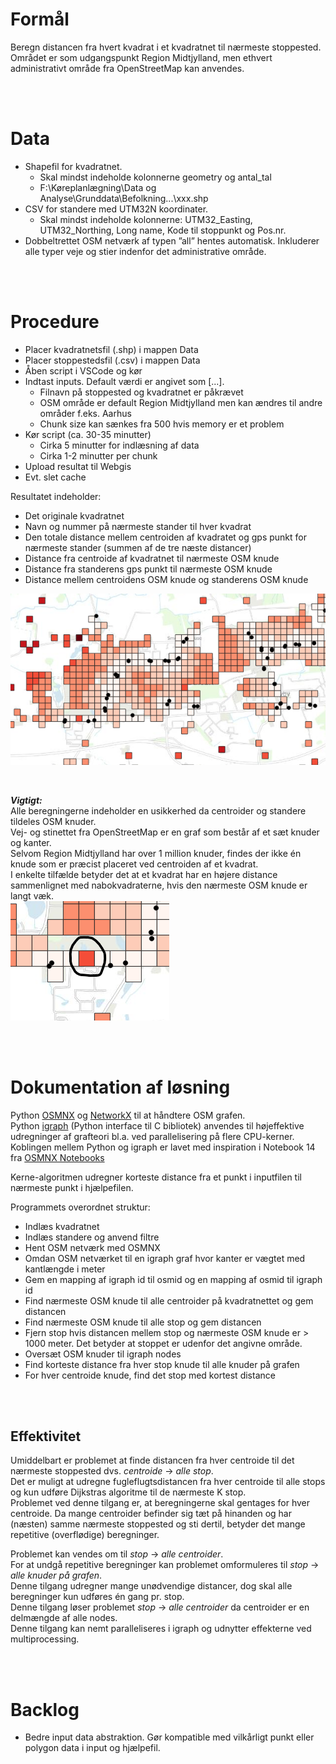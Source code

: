 # Formål

Beregn distancen fra hvert kvadrat i et kvadratnet til nærmeste stoppested.<br/>
Området er som udgangspunkt Region Midtjylland, men ethvert administrativt område fra OpenStreetMap kan anvendes.<br/>

<br/>
<br/>


# Data

* Shapefil for kvadratnet.
    - Skal mindst indeholde kolonnerne geometry og antal_tal
    - F:\Køreplanlægning\Data og Analyse\Grunddata\Befolkning\...\xxx.shp
* CSV for standere med UTM32N koordinater.
    - Skal mindst indeholde kolonnerne: UTM32_Easting, UTM32_Northing, Long name, Kode til stoppunkt og Pos.nr.
* Dobbeltrettet OSM netværk af typen ”all” hentes automatisk. Inkluderer alle typer veje og stier indenfor det administrative område.

<br/>
<br/>


# Procedure

* Placer kvadratnetsfil (.shp) i mappen Data
* Placer stoppestedsfil (.csv) i mappen Data
* Åben script i VSCode og kør
* Indtast inputs. Default værdi er angivet som [...].
    - Filnavn på stoppested og kvadratnet er påkrævet
    - OSM område er default Region Midtjylland men kan ændres til andre områder f.eks. Aarhus
    - Chunk size kan sænkes fra 500 hvis memory er et problem
* Kør script (ca. 30-35 minutter)
    - Cirka 5 minutter for indlæsning af data
    - Cirka 1-2 minutter per chunk
* Upload resultat til Webgis
* Evt. slet cache

Resultatet indeholder:
* Det originale kvadratnet
* Navn og nummer på nærmeste stander til hver kvadrat
* Den totale distance mellem centroiden af kvadratet og gps punkt for nærmeste stander (summen af de tre næste distancer)
* Distance fra centroide af kvadratnet til nærmeste OSM knude
* Distance fra standerens gps punkt til nærmeste OSM knude
* Distance mellem centroidens OSM knude og standerens OSM knude

![screenshot](Ressourcer/Resultat_eksempel.png)

<br/>

**_Vigtigt:_**<br/>
Alle beregningerne indeholder en usikkerhed da centroider og standere tildeles OSM knuder.<br/>
Vej- og stinettet fra OpenStreetMap er en graf som består af et sæt knuder og kanter.<br/>
Selvom Region Midtjylland har over 1 million knuder, findes der ikke én knude som er præcist placeret ved centroiden af et kvadrat.<br/>
I enkelte tilfælde betyder det at et kvadrat har en højere distance sammenlignet med nabokvadraterne, hvis den nærmeste OSM knude er langt væk.<br/>
![screenshot](Ressourcer/Kvadrat_usikkerhed.png)

<br/>
<br/>


# Dokumentation af løsning

Python [OSMNX](https://osmnx.readthedocs.io/en/stable/) og [NetworkX](https://networkx.org/) til at håndtere OSM grafen.<br/>
Python [igraph](https://github.com/igraph/python-igraph) (Python interface til C bibliotek) anvendes til højeffektive udregninger af grafteori bl.a. ved parallelisering på flere CPU-kerner.<br/>
Koblingen mellem Python og igraph er lavet med inspiration i Notebook 14 fra [OSMNX Notebooks](https://github.com/gboeing/osmnx-examples)<br/>

Kerne-algoritmen udregner korteste distance fra et punkt i inputfilen til nærmeste punkt i hjælpefilen.<br/>

Programmets overordnet struktur:
* Indlæs kvadratnet
* Indlæs standere og anvend filtre
* Hent OSM netværk med OSMNX
* Omdan OSM netværket til en igraph graf hvor kanter er vægtet med kantlængde i meter
* Gem en mapping af igraph id til osmid og en mapping af osmid til igraph id
* Find nærmeste OSM knude til alle centroider på kvadratnettet og gem distancen
* Find nærmeste OSM knude til alle stop og gem distancen
* Fjern stop hvis distancen mellem stop og nærmeste OSM knude er > 1000 meter. Det betyder at stoppet er udenfor det angivne område.
* Oversæt OSM knuder til igraph nodes
* Find korteste distance fra hver stop knude til alle knuder på grafen
* For hver centroide knude, find det stop med kortest distance

<br/>
<br/>


## Effektivitet

Umiddelbart er problemet at finde distancen fra hver centroide til det nærmeste stoppested dvs. *centroide* $\rightarrow$ *alle stop*.<br/>
Det er muligt at udregne fugleflugtsdistancen fra hver centroide til alle stops og kun udføre Dijkstras algoritme til de nærmeste K stop.<br/>
Problemet ved denne tilgang er, at beregningerne skal gentages for hver centroide. Da mange centroider befinder sig tæt på hinanden og har (næsten) samme nærmeste stoppested og sti dertil, betyder det mange repetitive (overflødige) beregninger.<br/>

Problemet kan vendes om til *stop* $\rightarrow$ *alle centroider*.<br/>
For at undgå repetitive beregninger kan problemet omformuleres til *stop* $\rightarrow$ *alle knuder på grafen*.<br/>
Denne tilgang udregner mange unødvendige distancer, dog skal alle beregninger kun udføres én gang pr. stop.<br/>
Denne tilgang løser problemet *stop* $\rightarrow$ *alle centroider* da centroider er en delmængde af alle nodes.<br/>
Denne tilgang kan nemt paralleliseres i igraph og udnytter effekterne ved multiprocessing.<br/>

<br/>
<br/>


# Backlog

* Bedre input data abstraktion. Gør kompatible med vilkårligt punkt eller polygon data i input og hjælpefil.
